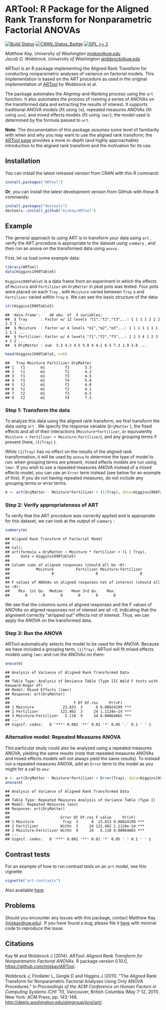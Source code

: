 # ARTool: R Package for the Aligned Rank Transform for Nonparametric Factorial ANOVAs 

[![Build Status](https://travis-ci.org/mjskay/ARTool.png?branch=master)](https://travis-ci.org/mjskay/ARTool)
[![CRAN_Status_Badge](http://www.r-pkg.org/badges/version/ARTool)](http://cran.r-project.org/web/packages/ARTool)
[![GPL >= 2](https://img.shields.io/badge/GPL-%E2%89%A52-brightgreen.svg)](https://cran.r-project.org/web/licenses/GPL-3)

_Matthew Kay, University of Washington <mjskay@uw.edu>_<br>
_Jacob O. Wobbrock, University of Washington <wobbrock@uw.edu>_

ARTool is an R package implementing the Aligned Rank Transform for conducting
nonparametric analyses of variance on factorial models. This implementation is
based on the ART procedure as used in the original implementation of 
[ARTool](http://depts.washington.edu/aimgroup/proj/art/) by Wobbrock et al.

The package automates the Aligning-and-Ranking process using the `art` function.
It also automates the process of running a series of ANOVAs on the transformed
data and extracting the results of interest. It supports traditional ANOVA
models (fit using `lm`), repeated measures ANOVAs (fit using `aov`), and 
mixed effects models (fit using `lmer`); the model used is determined by the
formula passed to `art`.

__Note__: The documentation of this package assumes some level of familiarity
with when and why you may want to use the aligned rank transform; the 
[ARTool page](http://depts.washington.edu/aimgroup/proj/art/) provides a more in-depth (and
highly approachable) introduction to the aligned rank transform and the
motivation for its use.

## Installation

You can install the latest released version from CRAN with this R command:


```r
install.packages("ARTool")
```

__Or__, you can install the latest development version from GitHub with these R
commands:


```r
install.packages("devtools")
devtools::install_github("mjskay/ARTool")
```

## Example

The general approach to using ART is to transform your data using `art` , verify
the ART procedure is appropriate to the dataset using `summary` , and then run an
anova on the transformed data using `anova` .

First, let us load some example data:


```r
library(ARTool)
data(Higgins1990Table5)
```

`Higgins1990Table5`  is a data frame from an experiment in which the effects of `Moisture`
and `Fertilizer` on `DryMatter` in peat pots was tested. Four pots were placed on
each `Tray` , with `Moisture` varied between `Tray` s and `Fertilizer` varied
within `Tray` s. We can see the basic structure of the data:


```r
str(Higgins1990Table5)
```

```
## 'data.frame':	48 obs. of  4 variables:
##  $ Tray      : Factor w/ 12 levels "t1","t2","t3",..: 1 1 1 1 2 2 2 2 3 3 ...
##  $ Moisture  : Factor w/ 4 levels "m1","m2","m3",..: 1 1 1 1 1 1 1 1 1 1 ...
##  $ Fertilizer: Factor w/ 4 levels "f1","f2","f3",..: 1 2 3 4 1 2 3 4 1 2 ...
##  $ DryMatter : num  3.3 4.3 4.5 5.8 4 4.1 6.5 7.3 1.9 3.8 ...
```

```r
head(Higgins1990Table5, n=8)
```

```
##   Tray Moisture Fertilizer DryMatter
## 1   t1       m1         f1       3.3
## 2   t1       m1         f2       4.3
## 3   t1       m1         f3       4.5
## 4   t1       m1         f4       5.8
## 5   t2       m1         f1       4.0
## 6   t2       m1         f2       4.1
## 7   t2       m1         f3       6.5
## 8   t2       m1         f4       7.3
```

### Step 1: Transform the data

To analyze this data using the aligned rank transform, we first transform the
data using `art` . We specify the response variable (`DryMatter` ), the fixed
effects and all of their interactions (`Moisture*Fertilizer`, or equivalently 
`Moisture + Fertilizer + Moisture:Fertilizer`), and any grouping terms if 
present (here, `(1|Tray)` ). 

While `(1|Tray)` has no effect on the results of 
the aligned rank transformation, it will be used by `anova` to determine the 
type of model to run: when grouping terms are present, mixed effects models
are run using `lmer`. If you wish to use a repeated measures ANOVA instead of
a mixed effects model, you can use an `Error` term instead (see below for an
example of this). If you do not having repeated measures, do not include
any grouping terms or error terms. 


```r
m <- art(DryMatter ~ Moisture*Fertilizer + (1|Tray), data=Higgins1990Table5)
```

### Step 2: Verify appropriateness of ART

To verify that the ART procedure was correctly applied and is appropriate for
this dataset, we can look at the output of `summary` :


```r
summary(m)
```

```
## Aligned Rank Transform of Factorial Model
## 
## Call:
## art(formula = DryMatter ~ Moisture * Fertilizer + (1 | Tray), 
##     data = Higgins1990Table5)
## 
## Column sums of aligned responses (should all be ~0):
##            Moisture          Fertilizer Moisture:Fertilizer 
##                   0                   0                   0 
## 
## F values of ANOVAs on aligned responses not of interest (should all be ~0):
##    Min. 1st Qu.  Median    Mean 3rd Qu.    Max. 
##       0       0       0       0       0       0
```

We see that the columns sums of aligned responses and the F values of ANOVAs on
aligned responses not of interest are all ~0, indicating that the alignment
correctly "stripped out" effects not of interest. Thus, we can apply the ANOVA
on the transformed data. 

### Step 3: Run the ANOVA

ARTool automatically selects the model to be used
for the ANOVA. Because we have included a grouping term, `(1|Tray)`, ARTool
will fit mixed effects models using `lmer` and run the ANOVAs on them:


```r
anova(m)
```

```
## Analysis of Variance of Aligned Rank Transformed Data
## 
## Table Type: Analysis of Deviance Table (Type III Wald F tests with Kenward-Roger df) 
## Model: Mixed Effects (lmer)
## Response: art(DryMatter)
## 
##                             F Df Df.res     Pr(>F)    
## 1 Moisture             23.833  3      8 0.00024199 ***
## 2 Fertilizer          122.402  3     24 1.1124e-14 ***
## 3 Moisture:Fertilizer   5.118  9     24 0.00064665 ***
## ---
## Signif. codes:   0 '***' 0.001 '**' 0.01 '*' 0.05 '.' 0.1 ' ' 1
```

### Alternative model: Repeated Measures ANOVA

This particular study could also be analyzed using a repeated measures ANOVA, 
yielding the same results (note that repeated measures ANOVAs and mixed
effects models will not always yield the same results). To instead run
a repeated measures ANOVA, add an `Error` term to the model as you
might for a call to `aov`:


```r
m <- art(DryMatter ~ Moisture*Fertilizer + Error(Tray), data=Higgins1990Table5)
anova(m)
```

```
## Analysis of Variance of Aligned Rank Transformed Data
## 
## Table Type: Repeated Measures Analysis of Variance Table (Type I) 
## Model: Repeated Measures (aov)
## Response: art(DryMatter)
## 
##                       Error Df Df.res F value     Pr(>F)    
## 1 Moisture             Tray  3      8  23.833 0.00024199 ***
## 2 Fertilizer          Withn  3     24 122.402 1.1124e-14 ***
## 3 Moisture:Fertilizer Withn  9     24   5.118 0.00064665 ***
## ---
## Signif. codes:   0 '***' 0.001 '**' 0.01 '*' 0.05 '.' 0.1 ' ' 1
```

## Contrast tests

For an example of how to run contrast tests on an `art` model, see this vignette:


```r
vignette("art-contrasts")
```

Also available [here](art-contrasts.md).

## Problems

Should you encounter any issues with this package, contact Matthew Kay
(<mjskay@uw.edu>). If you have found a bug, please file it 
[here](https://github.com/mjskay/ARTool/issues/new) with minimal code to 
reproduce the issue.

## Citations

Kay M and Wobbrock J (2014). _ARTool: Aligned Rank Transform for
Nonparametric Factorial ANOVAs_. R package version 0.10.0, <https://github.com/mjskay/ARTool>.

Wobbrock J, Findlater L, Gergle D and Higgins J (2011). "The Aligned
Rank Transform for Nonparametric Factorial Analyses Using Only ANOVA
Procedures." In _Proceedings of the ACM Conference on Human Factors in
Computing Systems (CHI '11)_, Vancouver, British Columbia (May 7-12, 2011). 
New York: ACM Press, pp. 143-146. <http://depts.washington.edu/aimgroup/proj/art/>.
